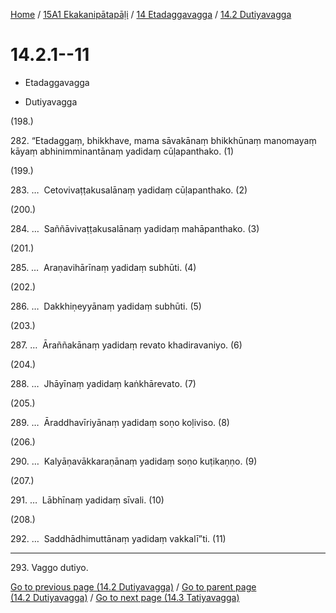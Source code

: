 
[Home](/) / [15A1 Ekakanipātapāḷi](../...md) / [14 Etadaggavagga](...md) / [14.2 Dutiyavagga](../15A1/14/14.2.md)

# 14.2.1--11

* Etadaggavagga

* Dutiyavagga

(198.)

282\. “Etadaggaṃ, bhikkhave, mama sāvakānaṃ bhikkhūnaṃ manomayaṃ kāyaṃ abhinimminantānaṃ yadidaṃ cūḷapanthako. (1)

(199.)

283\. …  Cetovivaṭṭakusalānaṃ yadidaṃ cūḷapanthako. (2)

(200.)

284\. …  Saññāvivaṭṭakusalānaṃ yadidaṃ mahāpanthako. (3)

(201.)

285\. …  Araṇavihārīnaṃ yadidaṃ subhūti. (4)

(202.)

286\. …  Dakkhiṇeyyānaṃ yadidaṃ subhūti. (5)

(203.)

287\. …  Āraññakānaṃ yadidaṃ revato khadiravaniyo. (6)

(204.)

288\. …  Jhāyīnaṃ yadidaṃ kaṅkhārevato. (7)

(205.)

289\. …  Āraddhavīriyānaṃ yadidaṃ soṇo koḷiviso. (8)

(206.)

290\. …  Kalyāṇavākkaraṇānaṃ yadidaṃ soṇo kuṭikaṇṇo. (9)

(207.)

291\. …  Lābhīnaṃ yadidaṃ sīvali. (10)

(208.)

292\. …  Saddhādhimuttānaṃ yadidaṃ vakkalī”ti. (11)

---

293\. Vaggo dutiyo.



[Go to previous page (14.2 Dutiyavagga)](../15A1/14/14.2.md) / [Go to parent page (14.2 Dutiyavagga)](../15A1/14/14.2.md) / [Go to next page (14.3 Tatiyavagga)](../14.3.md)


